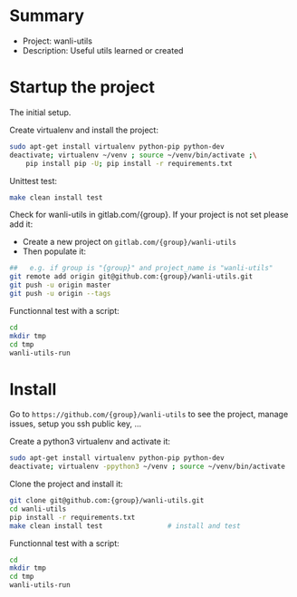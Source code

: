 # Summary
- Project: wanli-utils
- Description: Useful utils learned or created

# Startup the project

The initial setup.

Create virtualenv and install the project:
```bash
sudo apt-get install virtualenv python-pip python-dev
deactivate; virtualenv ~/venv ; source ~/venv/bin/activate ;\
    pip install pip -U; pip install -r requirements.txt
```

Unittest test:
```bash
make clean install test
```

Check for wanli-utils in gitlab.com/{group}.
If your project is not set please add it:

- Create a new project on `gitlab.com/{group}/wanli-utils`
- Then populate it:

```bash
##   e.g. if group is "{group}" and project_name is "wanli-utils"
git remote add origin git@github.com:{group}/wanli-utils.git
git push -u origin master
git push -u origin --tags
```

Functionnal test with a script:

```bash
cd
mkdir tmp
cd tmp
wanli-utils-run
```

# Install

Go to `https://github.com/{group}/wanli-utils` to see the project, manage issues,
setup you ssh public key, ...

Create a python3 virtualenv and activate it:

```bash
sudo apt-get install virtualenv python-pip python-dev
deactivate; virtualenv -ppython3 ~/venv ; source ~/venv/bin/activate
```

Clone the project and install it:

```bash
git clone git@github.com:{group}/wanli-utils.git
cd wanli-utils
pip install -r requirements.txt
make clean install test                # install and test
```
Functionnal test with a script:

```bash
cd
mkdir tmp
cd tmp
wanli-utils-run
```
